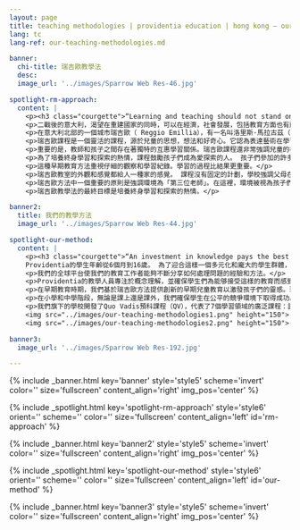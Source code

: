 ```yaml
---
layout: page
title: teaching methodologies | providentia education | hong kong — our heritage, their future | providentia education | hong kong
lang: tc
lang-ref: our-teaching-methodologies.md

banner:
  chi-title: 瑞吉歐教學法
  desc:
  image_url: '../images/Sparrow Web Res-46.jpg'

spotlight-rm-approach:
  content: |
    <p><h3 class="courgette">“Learning and teaching should not stand on opposite banks and just watch the river flow by; instead, they should embark together on a journey down the water. Through an active, reciprocal exchange, teaching can strengthen learning how to learn.”</h3><span class="motto">— loris malaguzzi</span></p>
    <p>二戰後的意大利，渴望在重建國家的同時，可以在經濟，社會發展，包括教育方面也有所改變。</p>
    <p>在意大利北部的一個城市瑞吉歐（ Reggio Emillia），有一名叫洛里斯·馬拉古茲（Loris Malaguzzi）的教師，他致力於一項以學前教育和小學教育為重點的新教育理念。他認為，孩子們都是有能力，有好奇心和有自信的個人，能夠在自我引導的學習環境中茁壯成長。</p>
    <p>瑞吉歐課程是一個靈活的課程，源於兒童的思想，想法和好奇心。它認為表達藝術在學習中起著核心的作用。</p> 
    <p>重要的是，教師和孩子之間存在著獨特的互惠學習關係。瑞吉歐課程還非常強調兒童的社交能力。課程教導孩子們社區是他們生活的一部分。孩子們需要學習如何建立與其他孩子，家人以及老師的關係。</p>
    <p>為了培養終身學習和探索的熱情，課程鼓勵孩子們成為愛探索的人。 孩子們參加的許多項目都是基於他們自己的興趣和好奇心，他們可以積極參與，探索和問問題。 通過與同齡人，教育者，父母和環境的互動，每個孩子都成長為一個獨立而富有想像力的行動家，思想家和學習者。</p>
    <p>這種早期教育方法重視仔細的觀察和學習紀錄。學習的過程比結果更重要。</p>
    <p>瑞吉歐教室的外觀和感覺都給人一種家的感覺。 課程沒有固定的計劃，學校強調父母在孩子的教育中發揮著積極重要的作用。</p>
    <p>瑞吉歐方法中一個重要的原則是強調環境為「第三位老師」。在這裡，環境被視為孩子們可以通過社交互動和實驗來探讨學習成效的生活空間。</p>
    <p>瑞吉歐教學法的最終目標是培養終身學習和探索的熱情。</p>

banner2:
  title: 我們的教學方法
  image_url: '../images/Sparrow Web Res-44.jpg'

spotlight-our-method:
  content: |
    <p><h3 class="courgette">“An investment in knowledge pays the best interest.”</h3><span class="motto">— benjamin franklin</span></p>
    Providentia的學生年齡從6個月到16歲。 為了迎合這樣一個多元化和龐大的學生群體，我們的教育工作者採用最成熟的教學系統，包括為我們在澳大利亞的學童提供瑞吉歐（Reggio Emilia）教學方法。
    <p>我們的全球平台使我們的教育工作者能夠不斷分享如何處理問題的經驗和方法。</p>
    <p>Providentia的教學人員專注於概念理解，並確保學生們為能够接受這樣的教育而感到驕傲。</p>
    <p>在早期教育時期，我們基於瑞吉歐方法提供創新的早期兒童教育以激發孩子們的靈感。瑞吉歐方法是一種以學生為中心和建構主義的教育學，讓孩子在關係驅動的環境中通過自我導向和體驗學習。</p>
    <p>在小學和中學階段，無論是課上還是課外，我們確保學生在公平的競爭環境下取得成功。</p>
    <p>我們旗下的學校開發了Quo Vadis預科課程（QV），代表了7個學習領域的廣泛課程：語言，科學（包括計算機科學），人文科學，創意和表演藝術，體育和QV品質。</p>
    <img src="../images/our-teaching-methodologies1.png" height="150">
    <img src="../images/our-teaching-methodologies2.png" height="150">

banner3:
  image_url: '../images/Sparrow Web Res-192.jpg'

---
```

<!-- Welcome Banner -->
{% include _banner.html key='banner' style='style5' scheme='invert' color='' size='fullscreen' content_align='right' img_pos='center' %}

<!-- The Reggio Emilia Approach -->
{% include _spotlight.html key='spotlight-rm-approach' style='style6' orient='' scheme='' color='' size='fullscreen' content_align='left' id='rm-approach' %}

<!-- Banner2 -->
{% include _banner.html key='banner2' style='style5' scheme='invert' color='' size='fullscreen' content_align='right' img_pos='center' %}

<!-- Our teaching methodologies -->
{% include _spotlight.html key='spotlight-our-method' style='style6' orient='' scheme='' color='' size='fullscreen' content_align='left' id='our-method' %}

<!-- Banner3 -->
{% include _banner.html key='banner3' style='style5' scheme='invert' color='' size='fullscreen' content_align='right' img_pos='center' %}

  